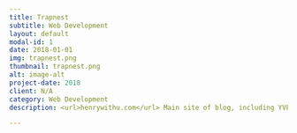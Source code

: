 ```yaml
---
title: Trapnest
subtitle: Web Development
layout: default
modal-id: 1
date: 2018-01-01
img: trapnest.png
thumbnail: trapnest.png
alt: image-alt
project-date: 2018
client: N/A
category: Web Development
description: <url>henrywithu.com</url> Main site of blog, including YVProjekt Alpha. No matter you are novice, amateur, or professional, join us and become a L.A.S.T. ---- Life & Art & Science & Technology

---
```

